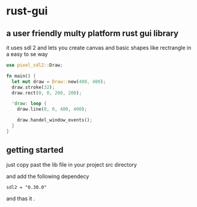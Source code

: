 # rust-gui

## a user friendly multy platform rust gui library 
  it uses sdl 2 and lets you create canvas and basic shapes like rectrangle in a easy to se way
  
  ``` rust
  use pixel_sdl2::Draw;

  fn main() {
    let mut draw = Draw::new(400, 400);
    draw.stroke(32);
    draw.rect(0, 0, 200, 200);

    'draw: loop {
      draw.line(0, 0, 400, 400);

      draw.handel_window_events();
    }
  }
  ```
  
  ## getting started
  
   just copy past the lib file in your project src directory
    
   and add the following dependecy
    
   ```
   sdl2 = "0.30.0"
   ```
    
   and thas it .
    
